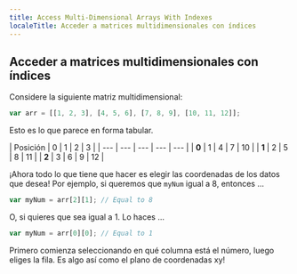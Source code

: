 ```yaml
---
title: Access Multi-Dimensional Arrays With Indexes
localeTitle: Acceder a matrices multidimensionales con índices
---
```

## Acceder a matrices multidimensionales con índices

Considere la siguiente matriz multidimensional:

```javascript
var arr = [[1, 2, 3], [4, 5, 6], [7, 8, 9], [10, 11, 12]]; 
```

Esto es lo que parece en forma tabular.

| Posición | 0 | 1 | 2 | 3 | | --- | --- | --- | --- | --- | | **0** | 1 | 4 | 7 | 10 | | **1** | 2 | 5 | 8 | 11 | | **2** | 3 | 6 | 9 | 12 |

¡Ahora todo lo que tiene que hacer es elegir las coordenadas de los datos que desea! Por ejemplo, si queremos que `myNum` igual a 8, entonces ...

```javascript
var myNum = arr[2][1]; // Equal to 8 
```

O, si quieres que sea igual a 1. Lo haces ...

```javascript
var myNum = arr[0][0]; // Equal to 1 
```

Primero comienza seleccionando en qué columna está el número, luego eliges la fila. Es algo así como el plano de coordenadas xy!